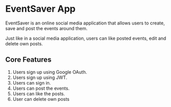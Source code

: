 # EventSaver App
EventSaver is an online social media application that allows users to create, save and post the events around them.

Just like in a social media application, users can like posted events, edit and delete own posts.

## Core Features

1. Users sign up using Google OAuth.
2. Users sign up using JWT.
3. Users can sign in.
4. Users can post the events.
5. Users can like the posts.
6. User can delete own posts
